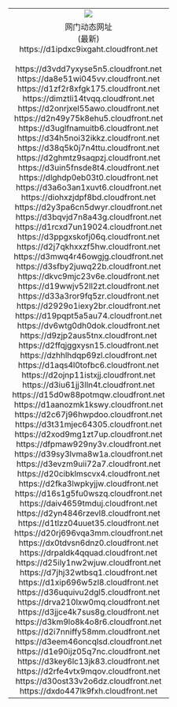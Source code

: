 ﻿<table>
  <tr></tr>
  <tr><td colspan=2 align=center><img src="https://d1ipdxc9ixgaht.cloudfront.net/Up/oGate.jpg" /></td></tr>
  <tr><td colspan=2 align=center>网门动态网址<br/>(最新)
<br>https://d1ipdxc9ixgaht.cloudfront.net
<br/>
<br>https://d3vdd7yxyse5n5.cloudfront.net
<br>https://da8e51wi045vv.cloudfront.net
<br>https://d1zf2r8xfgk175.cloudfront.net
<br>https://dimztli14tvqq.cloudfront.net
<br>https://d2onrjxel55awo.cloudfront.net
<br>https://d2n49y75k8ehu5.cloudfront.net
<br>https://d3uglfnamuitb6.cloudfront.net
<br>https://d34h5noi32ikkz.cloudfront.net
<br>https://d38q5k0j7n4ttu.cloudfront.net
<br>https://d2ghmtz9saqpzj.cloudfront.net
<br>https://d3uin5fnsde8t4.cloudfront.net
<br>https://dlghdp0eb03t0.cloudfront.net
<br>https://d3a6o3an1xuvt6.cloudfront.net
<br>https://diohxzjdpf8bd.cloudfront.net
<br>https://d2y3pa6cn5dwyr.cloudfront.net
<br>https://d3bqvjd7n8a43g.cloudfront.net
<br>https://d1rcxd7un19024.cloudfront.net
<br>https://d3ppgxskofj06q.cloudfront.net
<br>https://d2j7qkhxxzf5hw.cloudfront.net
<br>https://d3mwq4r46owgjg.cloudfront.net
<br>https://d3sfby2juwq22b.cloudfront.net
<br>https://dkvc9mjc23v6e.cloudfront.net
<br>https://d19wwjv52ll2zt.cloudfront.net
<br>https://d33a3ror9fq5zr.cloudfront.net
<br>https://d2929o1iexy2br.cloudfront.net
<br>https://d19pqpt5a5au74.cloudfront.net
<br>https://dv6wtg0dh0dok.cloudfront.net
<br>https://d9zjp2aus5tnx.cloudfront.net
<br>https://d2ffqjggxysn15.cloudfront.net
<br>https://dzhhlhdqp69zl.cloudfront.net
<br>https://d1aqs4l0tofbc6.cloudfront.net
<br>https://d2ojnp11istxjj.cloudfront.net
<br>https://d3iu61jj3lln4t.cloudfront.net
<br>https://d15d0w88potmqw.cloudfront.net
<br>https://d1aanozmk1kswy.cloudfront.net
<br>https://d2c67j96hwpdoo.cloudfront.net
<br>https://d3t31mjec64305.cloudfront.net
<br>https://d2xod9mg1zt7up.cloudfront.net
<br>https://dfpmaw929ny3v.cloudfront.net
<br>https://d39sy3lvma8w1a.cloudfront.net
<br>https://d3evzm9uii72a7.cloudfront.net
<br>https://d20cibklmscvx4.cloudfront.net
<br>https://d2fka3lwpkyjjw.cloudfront.net
<br>https://d16s1g5fu0wszq.cloudfront.net
<br>https://daiv4659tmduj.cloudfront.net
<br>https://d2yn4846rzevl8.cloudfront.net
<br>https://d1tlzz04uuet35.cloudfront.net
<br>https://d20rj696vqa3mm.cloudfront.net
<br>https://dx0tdvsn6dnz0.cloudfront.net
<br>https://drpaldk4qquad.cloudfront.net
<br>https://d25ily1nw2wjuw.cloudfront.net
<br>https://d7jhj32wtbsq1.cloudfront.net
<br>https://d1xip696w5zl8.cloudfront.net
<br>https://d36uquivu2dgl5.cloudfront.net
<br>https://drva210lxw0mq.cloudfront.net
<br>https://d3jjce4k7sus8g.cloudfront.net
<br>https://d3km9lo8k4o8r6.cloudfront.net
<br>https://d2i7nniffy58mm.cloudfront.net
<br>https://d3eem46oncqlsd.cloudfront.net
<br>https://d1e90ijz05q7nc.cloudfront.net
<br>https://d3key6lc13jk83.cloudfront.net
<br>https://d2rfe4vtx9mqov.cloudfront.net
<br>https://d30ost33v2o6dz.cloudfront.net
<br>https://dxdo447lk9fxh.cloudfront.net
    </td>
  </tr>
</table>
